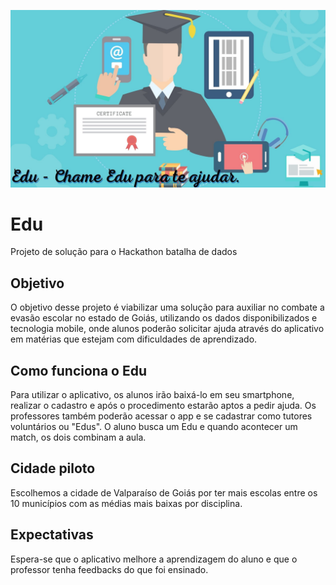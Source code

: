 ![Alt text](EDU.jpg?raw=true "Title")

# Edu
Projeto de solução para o Hackathon batalha de dados

## Objetivo

O objetivo desse projeto é viabilizar uma solução para auxiliar no combate a evasão escolar no estado de Goiás, utilizando os dados disponibilizados e tecnologia mobile, onde alunos poderão solicitar ajuda através do aplicativo em matérias que estejam com dificuldades de aprendizado.

## Como funciona o Edu

Para utilizar o aplicativo, os alunos irão baixá-lo em seu smartphone, realizar o cadastro e após o procedimento estarão aptos a pedir ajuda. Os professores também poderão acessar o app e se cadastrar como tutores voluntários ou "Edus". O aluno busca um Edu e quando acontecer um match, os dois combinam a aula.

## Cidade piloto

Escolhemos a cidade de Valparaíso de Goiás por ter mais escolas entre os 10 municípios com as médias mais baixas por disciplina.

## Expectativas

Espera-se que o aplicativo melhore a aprendizagem do aluno e que o professor tenha feedbacks do que foi ensinado.
